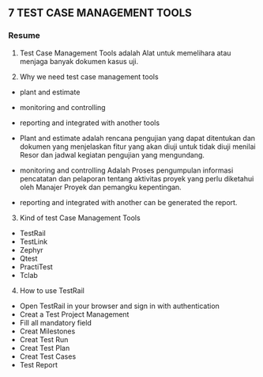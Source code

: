 ## 7 TEST CASE MANAGEMENT TOOLS

### Resume

1. Test Case Management Tools adalah Alat untuk memelihara atau menjaga banyak dokumen kasus uji.

2. Why we need test case management tools
- plant and estimate
-  monitoring and controlling
-  reporting and integrated with another tools

- Plant and estimate adalah rencana pengujian yang dapat ditentukan dan dokumen yang menjelaskan fitur yang akan diuji untuk tidak diuji menilai Resor dan jadwal kegiatan pengujian yang mengundang.

- monitoring and controlling Adalah Proses pengumpulan informasi pencatatan dan pelaporan tentang aktivitas proyek yang perlu diketahui oleh Manajer Proyek dan pemangku kepentingan.

- reporting and integrated with another  can be generated the report.  

3. Kind of test Case Management Tools
- TestRail
- TestLink
- Zephyr
- Qtest
- PractiTest
- Tclab

4. How to use TestRail
- Open TestRail in your browser and sign in with authentication
- Creat a Test Project Management
- Fill all mandatory field
- Creat Milestones
- Creat Test Run
- Creat Test Plan
- Creat Test Cases
- Test Report
